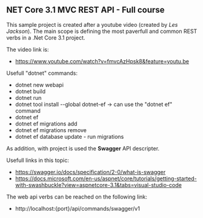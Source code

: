 ## NET Core 3.1 MVC REST API - Full course

This sample project is created after a youtube video (created by <i>Les Jackson</i>).
The main scope is defining the most paverfull and common REST verbs in a .Net Core 3.1 project.

The video link is: 
 - https://www.youtube.com/watch?v=fmvcAzHpsk8&feature=youtu.be

 Usefull "dotnet" commands:
  - dotnet new webapi
  - dotnet build
  - dotnet run
  - dotnet tool install --global dotnet-ef -> can use the "dotnet ef" command
  - dotnet ef
  - dotnet ef migrations add <Name of migrations>
  - dotnet ef migrations remove
  - dotnet ef database update - run migrations
  
As addition, with project is used the <b>Swagger</b> API descripter.

Usefull links in this topic:
 - https://swagger.io/docs/specification/2-0/what-is-swagger
 - https://docs.microsoft.com/en-us/aspnet/core/tutorials/getting-started-with-swashbuckle?view=aspnetcore-3.1&tabs=visual-studio-code


The web api verbs can be reached on the following link:
 - http://localhost:{port}/api/commands/swagger/v1